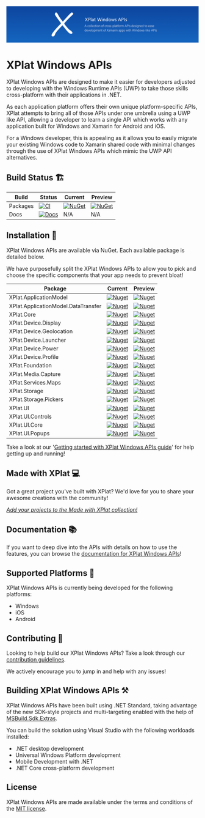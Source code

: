 <img src="assets/ProjectBanner.png" alt="XPlat Windows APIs project banner" />

# XPlat Windows APIs

XPlat Windows APIs are designed to make it easier for developers adjusted to developing with the Windows Runtime APIs (UWP) to take those skills cross-platform with their applications in .NET.

As each application platform offers their own unique platform-specific APIs, XPlat attempts to bring all of those APIs under one umbrella using a UWP like API, allowing a developer to learn a single API which works with any application built for Windows and Xamarin for Android and iOS.

For a Windows developer, this is appealing as it allows you to easily migrate your existing Windows code to Xamarin shared code with minimal changes through the use of XPlat Windows APIs which mimic the UWP API alternatives.

## Build Status 🏗️

| Build | Status | Current | Preview |
| ------ | ------ | ------ | ------ |
| Packages | [![CI](https://github.com/XPlat-Apps/XPlat-Windows-APIs/actions/workflows/ci.yml/badge.svg)](https://github.com/XPlat-Apps/XPlat-Windows-APIs/actions/workflows/ci.yml) | [![NuGet](https://img.shields.io/nuget/v/XPlat.Core)](https://www.nuget.org/packages/XPlat.Core) | [![NuGet](https://img.shields.io/nuget/vpre/XPlat.Core)](https://www.nuget.org/packages/XPlat.Core) |
| Docs | [![Docs](https://github.com/XPlat-Apps/XPlat-Windows-APIs/actions/workflows/docs.yml/badge.svg)](https://github.com/XPlat-Apps/XPlat-Windows-APIs/actions/workflows/docs.yml) | N/A | N/A |

## Installation 💾

XPlat Windows APIs are available via NuGet. Each available package is detailed below.

We have purposefully split the XPlat Windows APIs to allow you to pick and choose the specific components that your app needs to prevent bloat!

| Package | Current | Preview |
| ------ | ------ | ------ |
| XPlat.ApplicationModel | [![Nuget](https://img.shields.io/nuget/v/XPlat.ApplicationModel.svg)](https://www.nuget.org/packages/XPlat.ApplicationModel/) | [![Nuget](https://img.shields.io/nuget/vpre/XPlat.ApplicationModel.svg)](https://www.nuget.org/packages/XPlat.ApplicationModel/) |
| XPlat.ApplicationModel.DataTransfer | [![Nuget](https://img.shields.io/nuget/v/XPlat.ApplicationModel.DataTransfer.svg)](https://www.nuget.org/packages/XPlat.ApplicationModel.DataTransfer/) | [![Nuget](https://img.shields.io/nuget/vpre/XPlat.ApplicationModel.DataTransfer.svg)](https://www.nuget.org/packages/XPlat.ApplicationModel.DataTransfer/) |
| XPlat.Core | [![Nuget](https://img.shields.io/nuget/v/XPlat.Core.svg)](https://www.nuget.org/packages/XPlat.Core/) | [![Nuget](https://img.shields.io/nuget/vpre/XPlat.Core.svg)](https://www.nuget.org/packages/XPlat.Core/) |
| XPlat.Device.Display | [![Nuget](https://img.shields.io/nuget/v/XPlat.Device.Display.svg)](https://www.nuget.org/packages/XPlat.Device.Display/) | [![Nuget](https://img.shields.io/nuget/vpre/XPlat.Device.Display.svg)](https://www.nuget.org/packages/XPlat.Device.Display/) |
| XPlat.Device.Geolocation | [![Nuget](https://img.shields.io/nuget/v/XPlat.Device.Geolocation.svg)](https://www.nuget.org/packages/XPlat.Device.Geolocation/) | [![Nuget](https://img.shields.io/nuget/vpre/XPlat.Device.Geolocation.svg)](https://www.nuget.org/packages/XPlat.Device.Geolocation/) |
| XPlat.Device.Launcher | [![Nuget](https://img.shields.io/nuget/v/XPlat.Device.Launcher.svg)](https://www.nuget.org/packages/XPlat.Device.Launcher/) | [![Nuget](https://img.shields.io/nuget/vpre/XPlat.Device.Launcher.svg)](https://www.nuget.org/packages/XPlat.Device.Launcher/) |
| XPlat.Device.Power | [![Nuget](https://img.shields.io/nuget/v/XPlat.Device.Power.svg)](https://www.nuget.org/packages/XPlat.Device.Power/) | [![Nuget](https://img.shields.io/nuget/vpre/XPlat.Device.Power.svg)](https://www.nuget.org/packages/XPlat.Device.Power/) |
| XPlat.Device.Profile | [![Nuget](https://img.shields.io/nuget/v/XPlat.Device.Profile.svg)](https://www.nuget.org/packages/XPlat.Device.Profile/) | [![Nuget](https://img.shields.io/nuget/vpre/XPlat.Device.Profile.svg)](https://www.nuget.org/packages/XPlat.Device.Profile/) |
| XPlat.Foundation | [![Nuget](https://img.shields.io/nuget/v/XPlat.Foundation.svg)](https://www.nuget.org/packages/XPlat.Foundation/) | [![Nuget](https://img.shields.io/nuget/vpre/XPlat.Foundation.svg)](https://www.nuget.org/packages/XPlat.Foundation/) |
| XPlat.Media.Capture | [![Nuget](https://img.shields.io/nuget/v/XPlat.Media.Capture.svg)](https://www.nuget.org/packages/XPlat.Media.Capture/) | [![Nuget](https://img.shields.io/nuget/vpre/XPlat.Media.Capture.svg)](https://www.nuget.org/packages/XPlat.Media.Capture/) |
| XPlat.Services.Maps | [![Nuget](https://img.shields.io/nuget/v/XPlat.Services.Maps.svg)](https://www.nuget.org/packages/XPlat.Services.Maps/) | [![Nuget](https://img.shields.io/nuget/vpre/XPlat.Services.Maps.svg)](https://www.nuget.org/packages/XPlat.Services.Maps/) |
| XPlat.Storage | [![Nuget](https://img.shields.io/nuget/v/XPlat.Storage.svg)](https://www.nuget.org/packages/XPlat.Storage/) | [![Nuget](https://img.shields.io/nuget/vpre/XPlat.Storage.svg)](https://www.nuget.org/packages/XPlat.Storage/) |
| XPlat.Storage.Pickers | [![Nuget](https://img.shields.io/nuget/v/XPlat.Storage.Pickers.svg)](https://www.nuget.org/packages/XPlat.Storage.Pickers/) | [![Nuget](https://img.shields.io/nuget/vpre/XPlat.Storage.Pickers.svg)](https://www.nuget.org/packages/XPlat.Storage.Pickers/) |
| XPlat.UI | [![Nuget](https://img.shields.io/nuget/v/XPlat.UI.svg)](https://www.nuget.org/packages/XPlat.UI/) | [![Nuget](https://img.shields.io/nuget/vpre/XPlat.UI.svg)](https://www.nuget.org/packages/XPlat.UI/) |
| XPlat.UI.Controls | [![Nuget](https://img.shields.io/nuget/v/XPlat.UI.Controls.svg)](https://www.nuget.org/packages/XPlat.UI.Controls/) | [![Nuget](https://img.shields.io/nuget/vpre/XPlat.UI.Controls.svg)](https://www.nuget.org/packages/XPlat.UI.Controls/) |
| XPlat.UI.Core | [![Nuget](https://img.shields.io/nuget/v/XPlat.UI.Core.svg)](https://www.nuget.org/packages/XPlat.UI.Core/) | [![Nuget](https://img.shields.io/nuget/vpre/XPlat.UI.Core.svg)](https://www.nuget.org/packages/XPlat.UI.Core/) |
| XPlat.UI.Popups | [![Nuget](https://img.shields.io/nuget/v/XPlat.UI.Popups.svg)](https://www.nuget.org/packages/XPlat.UI.Popups/) | [![Nuget](https://img.shields.io/nuget/vpre/XPlat.UI.Popups.svg)](https://www.nuget.org/packages/XPlat.UI.Popups/) |

Take a look at our '[Getting started with XPlat Windows APIs guide](https://xplat-apps.github.io/XPlat-Windows-APIs/)' for help getting up and running!

## Made with XPlat 💻

Got a great project you've built with XPlat? We'd love for you to share your awesome creations with the community!

[*Add your projects to the Made with XPlat collection!*](YOUR-PROJECTS.md)

## Documentation 📚

If you want to deep dive into the APIs with details on how to use the features, you can browse the [documentation for XPlat Windows APIs](https://xplat-apps.github.io/XPlat-Windows-APIs/)!

## Supported Platforms 📱

XPlat Windows APIs is currently being developed for the following platforms:

- Windows
- iOS
- Android

## Contributing 🚀

Looking to help build our XPlat Windows APIs? Take a look through our [contribution guidelines](CONTRIBUTING.md).

We actively encourage you to jump in and help with any issues!

## Building XPlat Windows APIs ⚒️

XPlat Windows APIs have been built using .NET Standard, taking advantage of the new SDK-style projects and multi-targeting enabled with the help of [MSBuild.Sdk.Extras](https://github.com/onovotny/MSBuildSdkExtras).

You can build the solution using Visual Studio with the following workloads installed:

- .NET desktop development
- Universal Windows Platform development
- Mobile Development with .NET
- .NET Core cross-platform development

## License

XPlat Windows APIs are made available under the terms and conditions of the [MIT license](LICENSE).
